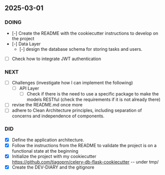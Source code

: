 ## 2025-03-01

### DOING

- [-] Create the README with the cookiecutter instructions to develop on the project
- [-] Data Layer
    - [-] design the database schema for storing tasks and users.
- [ ] Check how to integrate JWT authentication

### NEXT

- [ ] Challenges (investigate how I can implement the following)
    - [ ] API Layer
        - [ ] Check if there is the need to use a specific package to make the models RESTful (check the requirements if it is not already there)
- [ ] revise the README.md once more
- [ ] adhere to Clean Architecture principles, including separation of concerns and independence of components.

### DID

- [x] Define the application architecture.
- [x] Follow the instructions from the README to validate the project is on a functional state at the beginning
- [x] Initialize the project with my cookiecutter <https://github.com/tiagoprn/celery-db-flask-cookiecutter> -- under tmp/
- [x] Create the DEV-DIARY and the gitignore
